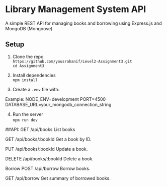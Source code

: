 # Library Management System API

A simple REST API for managing books and borrowing using Express.js and MongoDB (Mongoose)

## Setup

1. Clone the repo  
   `https://github.com/yousrahanif/Level2-Assignment3.git`  
   `cd Assignment3`

2. Install dependencies  
   `npm install`

3. Create a `.env` file with: 

Example: 
NODE_ENV=development
PORT=4500
DATABASE_URL=your_mongodb_connection_string

4. Run the server  
`npm run dev`


##API:
GET /api/books
List books 

GET /api/books/:bookId
Get a book by ID.

PUT /api/books/:bookId
Update a book.


DELETE /api/books/:bookId
Delete a book.

Borrow
POST /api/borrow
Borrow books.


GET /api/borrow
Get summary of borrowed books.